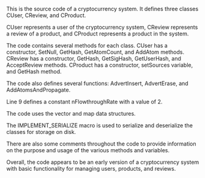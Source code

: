 This is the source code of a cryptocurrency system. It defines three classes CUser, CReview, and CProduct.

CUser represents a user of the cryptocurrency system, CReview represents a review of a product, and CProduct represents a product in the system.

The code contains several methods for each class. CUser has a constructor, SetNull, GetHash, GetAtomCount, and AddAtom methods. CReview has a constructor, GetHash, GetSigHash, GetUserHash, and AcceptReview methods. CProduct has a constructor, setSources variable, and GetHash method.

The code also defines several functions: AdvertInsert, AdvertErase, and AddAtomsAndPropagate.

Line 9 defines a constant nFlowthroughRate with a value of 2.

The code uses the vector and map data structures.

The IMPLEMENT_SERIALIZE macro is used to serialize and deserialize the classes for storage on disk.

There are also some comments throughout the code to provide information on the purpose and usage of the various methods and variables.

Overall, the code appears to be an early version of a cryptocurrency system with basic functionality for managing users, products, and reviews.
